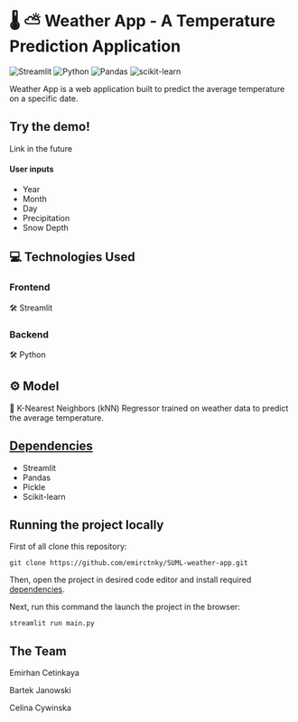 # 🌡️ ⛅ Weather App - A Temperature Prediction Application

![Streamlit](https://img.shields.io/badge/streamlit%20-%23FF0000.svg?style=for-the-badge&logo=streamlit&logoColor=white)
![Python](https://img.shields.io/badge/python-3670A0?style=for-the-badge&logo=python&logoColor=ffdd54)
![Pandas](https://img.shields.io/badge/pandas-%23150458.svg?style=for-the-badge&logo=pandas&logoColor=white)
![scikit-learn](https://img.shields.io/badge/scikit--learn-%23F7931E.svg?style=for-the-badge&logo=scikit-learn&logoColor=white)

Weather App is a web application built to predict the average temperature on a specific date. 

## Try the demo!
Link in the future

#### User inputs
* Year
* Month
* Day
* Precipitation
* Snow Depth

## 💻 Technologies Used

### Frontend

🛠️ Streamlit

### Backend

🛠️ Python

## ⚙️ Model
🤖 K-Nearest Neighbors (kNN) Regressor trained on weather data to predict the average temperature.

## [Dependencies](#dependencies)
* Streamlit
* Pandas
* Pickle
* Scikit-learn

## Running the project locally
First of all clone this repository:
```
git clone https://github.com/emirctnky/SUML-weather-app.git
```

Then, open the project in desired code editor and install required [dependencies](#dependencies).


Next, run this command the launch the project in the browser:
```
streamlit run main.py
```


## The Team 

Emirhan Cetinkaya

Bartek Janowski

Celina Cywinska
